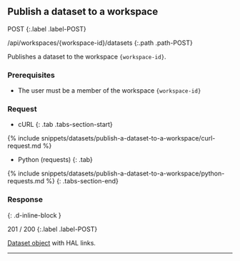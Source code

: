 ## Publish a dataset to a workspace

POST
{:.label .label-POST}

/api/workspaces/{workspace-id}/datasets
{:.path .path-POST}

Publishes a dataset to the workspace `{workspace-id}`.

### Prerequisites

- The user must be a member of the workspace `{workspace-id}`

### Request

- cURL
{: .tab .tabs-section-start}

{% include snippets/datasets/publish-a-dataset-to-a-workspace/curl-request.md %}

- Python (requests)
{: .tab}

{% include snippets/datasets/publish-a-dataset-to-a-workspace/python-requests.md %}
{: .tabs-section-end}

### Response
{: .d-inline-block }

201 / 200
{:.label .label-POST}

[Dataset object](#dataset-object) with HAL links.

---
